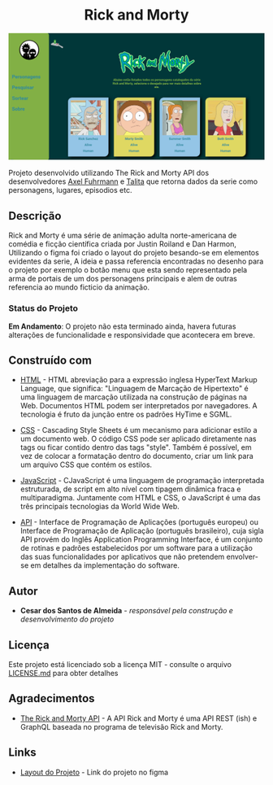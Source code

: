 <h1 align="center"> Rick and Morty </h1>

<p align="center">
    <img src="img/resultado.png" alt="imagem-site" width="600" height="auto">
</p>


Projeto desenvolvido utilizando The Rick and Morty API dos desenvolvedores [Axel Fuhrmann](https://axelfuhrmann.com/) e [Talita](https://talitatraveler.com/) que retorna dados da serie como personagens, lugares, episodios etc.

## Descrição

Rick and Morty é uma série de animação adulta norte-americana de comédia e ficção científica criada por Justin Roiland e Dan Harmon,
Utilizando o figma foi criado o layout do projeto besando-se em elementos evidentes da serie, A ideia e passa referencia encontradas no desenho para o projeto por exemplo o botão menu que esta sendo representado pela arma de portais de um dos personagens principais e alem de outras referencia ao mundo ficticio da animação.

### Status do Projeto

**Em Andamento**: O projeto não esta terminado ainda, havera futuras alterações de funcionalidade e responsividade que acontecera em breve.


## Construído com

* [HTML](https://www.w3schools.com/html/) - HTML abreviação para a expressão inglesa HyperText Markup Language, que significa: "Linguagem de Marcação de Hipertexto" é uma linguagem de marcação utilizada na construção de páginas na Web. Documentos HTML podem ser interpretados por navegadores. A tecnologia é fruto da junção entre os padrões HyTime e SGML.

* [CSS](https://www.w3schools.com/css/default.asp) - Cascading Style Sheets é um mecanismo para adicionar estilo a um documento web. O código CSS pode ser aplicado diretamente nas tags ou ficar contido dentro das tags "style". Também é possível, em vez de colocar a formatação dentro do documento, criar um link para um arquivo CSS que contém os estilos.

* [JavaScript](https://developer.mozilla.org/pt-BR/docs/Web/JavaScript) - CJavaScript é uma linguagem de programação interpretada estruturada, de script em alto nível com tipagem dinâmica fraca e multiparadigma. Juntamente com HTML e CSS, o JavaScript é uma das três principais tecnologias da World Wide Web.

* [API](https://www.w3schools.com/js/js_api_intro.asp) - Interface de Programação de Aplicações (português europeu) ou Interface de Programação de Aplicação (português brasileiro), cuja sigla API provém do Inglês Application Programming Interface, é um conjunto de rotinas e padrões estabelecidos por um software para a utilização das suas funcionalidades por aplicativos que não pretendem envolver-se em detalhes da implementação do software.


## Autor

* **Cesar dos Santos de Almeida** - *responsável pela construção e desenvolvimento do projeto*

## Licença
Este projeto está licenciado sob a licença MIT - consulte o arquivo  [LICENSE.md](LICENSE.md) para obter detalhes

## Agradecimentos

* [The Rick and Morty API](https://rickandmortyapi.com/) - A API Rick and Morty é uma API REST (ish) e GraphQL baseada no programa de televisão Rick and Morty.


## Links

* [Layout do Projeto](https://www.figma.com/file/ytZm9eqrx6VIrkWGnfc2j5/API-de-Rick-e-Morty?node-id=58%3A38) - Link do projeto no figma





